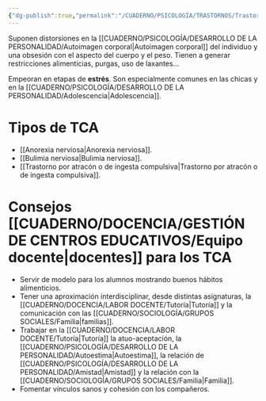 ```yaml
---
{"dg-publish":true,"permalink":"/CUADERNO/PSICOLOGÍA/TRASTORNOS/Trastornos de la conducta alimentaria (TCA)/"}
---
```


Suponen distorsiones en la [[CUADERNO/PSICOLOGÍA/DESARROLLO DE LA PERSONALIDAD/Autoimagen corporal\|Autoimagen corporal]] del individuo y una obsesión con el aspecto del cuerpo y el peso. Tienen a generar restricciones alimenticias, purgas, uso de laxantes...

Empeoran en etapas de **estrés**. Son especialmente comunes en las chicas y en la [[CUADERNO/PSICOLOGÍA/DESARROLLO DE LA PERSONALIDAD/Adolescencia\|Adolescencia]].

# Tipos de TCA
- [[Anorexia nerviosa\|Anorexia nerviosa]].
- [[Bulimia nerviosa\|Bulimia nerviosa]].
- [[Trastorno por atracón o de ingesta compulsiva\|Trastorno por atracón o de ingesta compulsiva]].

# Consejos [[CUADERNO/DOCENCIA/GESTIÓN DE CENTROS EDUCATIVOS/Equipo docente\|docentes]] para los TCA
- Servir de modelo para los alumnos mostrando buenos hábitos alimenticios.
- Tener una aproximación interdisciplinar, desde distintas asignaturas, la [[CUADERNO/DOCENCIA/LABOR DOCENTE/Tutoría\|Tutoría]] y la comunicación con las [[CUADERNO/SOCIOLOGÍA/GRUPOS SOCIALES/Familia\|familias]].
- Trabajar en la [[CUADERNO/DOCENCIA/LABOR DOCENTE/Tutoría\|Tutoría]] la atuo-aceptación, la [[CUADERNO/PSICOLOGÍA/DESARROLLO DE LA PERSONALIDAD/Autoestima\|Autoestima]], la relación de [[CUADERNO/PSICOLOGÍA/DESARROLLO DE LA PERSONALIDAD/Amistad\|Amistad]] y la relación con la [[CUADERNO/SOCIOLOGÍA/GRUPOS SOCIALES/Familia\|Familia]].
- Fomentar vínculos sanos y cohesión con los compañeros.